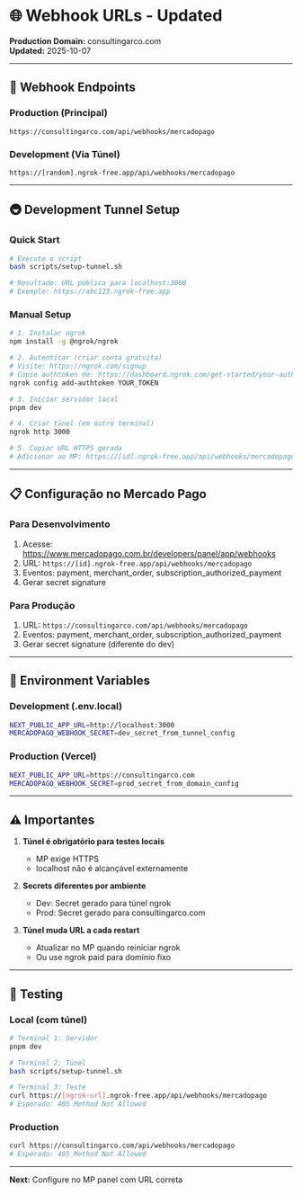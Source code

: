 # 🌐 Webhook URLs - Updated

**Production Domain:** consultingarco.com  
**Updated:** 2025-10-07

---

## 🎯 Webhook Endpoints

### Production (Principal)
```
https://consultingarco.com/api/webhooks/mercadopago
```

### Development (Via Túnel)
```
https://[random].ngrok-free.app/api/webhooks/mercadopago
```

---

## 🚇 Development Tunnel Setup

### Quick Start
```bash
# Execute o script
bash scripts/setup-tunnel.sh

# Resultado: URL pública para localhost:3000
# Exemplo: https://abc123.ngrok-free.app
```

### Manual Setup
```bash
# 1. Instalar ngrok
npm install -g @ngrok/ngrok

# 2. Autenticar (criar conta gratuita)
# Visite: https://ngrok.com/signup
# Copie authtoken de: https://dashboard.ngrok.com/get-started/your-authtoken
ngrok config add-authtoken YOUR_TOKEN

# 3. Iniciar servidor local
pnpm dev

# 4. Criar túnel (em outro terminal)
ngrok http 3000

# 5. Copiar URL HTTPS gerada
# Adicionar ao MP: https://[id].ngrok-free.app/api/webhooks/mercadopago
```

---

## 📋 Configuração no Mercado Pago

### Para Desenvolvimento
1. Acesse: https://www.mercadopago.com.br/developers/panel/app/webhooks
2. URL: `https://[id].ngrok-free.app/api/webhooks/mercadopago`
3. Eventos: payment, merchant_order, subscription_authorized_payment
4. Gerar secret signature

### Para Produção
1. URL: `https://consultingarco.com/api/webhooks/mercadopago`
2. Eventos: payment, merchant_order, subscription_authorized_payment
3. Gerar secret signature (diferente do dev)

---

## 🔧 Environment Variables

### Development (.env.local)
```bash
NEXT_PUBLIC_APP_URL=http://localhost:3000
MERCADOPAGO_WEBHOOK_SECRET=dev_secret_from_tunnel_config
```

### Production (Vercel)
```bash
NEXT_PUBLIC_APP_URL=https://consultingarco.com
MERCADOPAGO_WEBHOOK_SECRET=prod_secret_from_domain_config
```

---

## ⚠️ Importantes

1. **Túnel é obrigatório para testes locais**
   - MP exige HTTPS
   - localhost não é alcançável externamente

2. **Secrets diferentes por ambiente**
   - Dev: Secret gerado para túnel ngrok
   - Prod: Secret gerado para consultingarco.com

3. **Túnel muda URL a cada restart**
   - Atualizar no MP quando reiniciar ngrok
   - Ou use ngrok paid para domínio fixo

---

## 🧪 Testing

### Local (com túnel)
```bash
# Terminal 1: Servidor
pnpm dev

# Terminal 2: Túnel
bash scripts/setup-tunnel.sh

# Terminal 3: Teste
curl https://[ngrok-url].ngrok-free.app/api/webhooks/mercadopago
# Esperado: 405 Method Not Allowed
```

### Production
```bash
curl https://consultingarco.com/api/webhooks/mercadopago
# Esperado: 405 Method Not Allowed
```

---

**Next:** Configure no MP panel com URL correta
